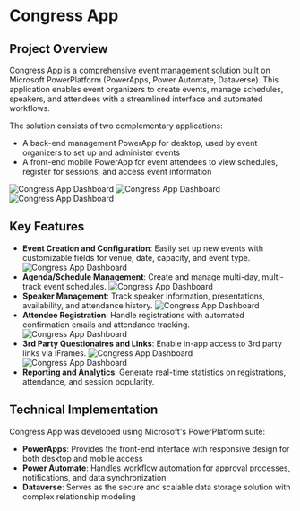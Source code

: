 # Congress App

## Project Overview

Congress App is a comprehensive event management solution built on Microsoft PowerPlatform (PowerApps, Power Automate, Dataverse). This application enables event organizers to create events, manage schedules, speakers, and attendees with a streamlined interface and automated workflows. 

The solution consists of two complementary applications:
- A back-end management PowerApp for desktop, used by event organizers to set up and administer events
- A front-end mobile PowerApp for event attendees to view schedules, register for sessions, and access event information

![Congress App Dashboard](Images/Congress%20Info.png)
![Congress App Dashboard](Images/Mobile.png)
![Congress App Dashboard](Images/Congress%20UI.png)


## Key Features

- **Event Creation and Configuration**: Easily set up new events with customizable fields for venue, date, capacity, and event type.
![Congress App Dashboard](Images/Congress%20Screenshot%20-%20Event.png)
- **Agenda/Schedule Management**: Create and manage multi-day, multi-track event schedules.
![Congress App Dashboard](Images/Congress%20Screenshot%20-%20Agenda.png)
- **Speaker Management**: Track speaker information, presentations, availability, and attendance history.
![Congress App Dashboard](Images/Congress%20Screenshot%20-%20Speakers.png)
- **Attendee Registration**: Handle registrations with automated confirmation emails and attendance tracking.
![Congress App Dashboard](Images/Congress%20Screenshot%20-%20Attendees.png)
- **3rd Party Questionaires and Links**: Enable in-app access to 3rd party links via iFrames.
![Congress App Dashboard](Images/Congress%20Screenshot%20-%20Survey.png)
![Congress App Dashboard](Images/Congress%20Screenshot%20-%20Voting.png)
- **Reporting and Analytics**: Generate real-time statistics on registrations, attendance, and session popularity.


## Technical Implementation

Congress App was developed using Microsoft's PowerPlatform suite:
- **PowerApps**: Provides the front-end interface with responsive design for both desktop and mobile access
- **Power Automate**: Handles workflow automation for approval processes, notifications, and data synchronization
- **Dataverse**: Serves as the secure and scalable data storage solution with complex relationship modeling

